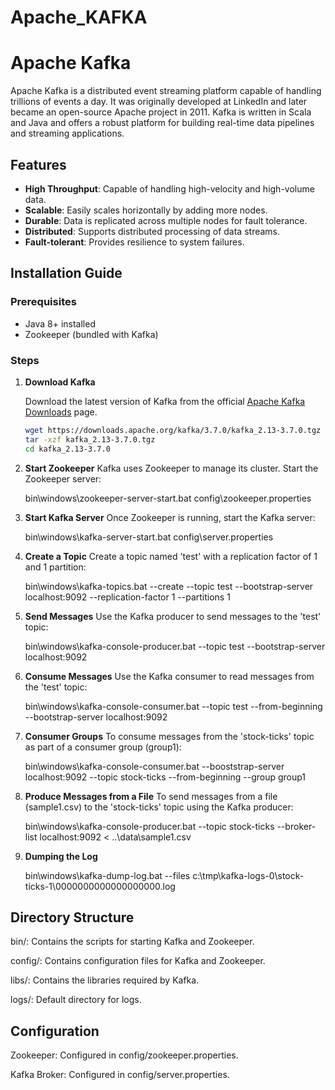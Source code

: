 # Apache_KAFKA
# Apache Kafka

Apache Kafka is a distributed event streaming platform capable of handling trillions of events a day. It was originally developed at LinkedIn and later became an open-source Apache project in 2011. Kafka is written in Scala and Java and offers a robust platform for building real-time data pipelines and streaming applications.

## Features

- **High Throughput**: Capable of handling high-velocity and high-volume data.
- **Scalable**: Easily scales horizontally by adding more nodes.
- **Durable**: Data is replicated across multiple nodes for fault tolerance.
- **Distributed**: Supports distributed processing of data streams.
- **Fault-tolerant**: Provides resilience to system failures.

## Installation Guide

### Prerequisites

- Java 8+ installed
- Zookeeper (bundled with Kafka)

### Steps

1. **Download Kafka**

   Download the latest version of Kafka from the official [Apache Kafka Downloads](https://kafka.apache.org/downloads) page.

   ```bash
   wget https://downloads.apache.org/kafka/3.7.0/kafka_2.13-3.7.0.tgz
   tar -xzf kafka_2.13-3.7.0.tgz
   cd kafka_2.13-3.7.0

1. **Start Zookeeper**
   Kafka uses Zookeeper to manage its cluster. Start the Zookeeper server:
   
   bin\windows\zookeeper-server-start.bat config\zookeeper.properties

2. **Start Kafka Server**
   Once Zookeeper is running, start the Kafka server:

   bin\windows\kafka-server-start.bat config\server.properties
   
3. **Create a Topic**
   Create a topic named 'test' with a replication factor of 1 and 1 partition:

   bin\windows\kafka-topics.bat --create --topic test --bootstrap-server localhost:9092 --replication-factor 1 --partitions 1

4. **Send Messages**
   Use the Kafka producer to send messages to the 'test' topic:

   bin\windows\kafka-console-producer.bat --topic test --bootstrap-server localhost:9092

5. **Consume Messages**
   Use the Kafka consumer to read messages from the 'test' topic:

   bin\windows\kafka-console-consumer.bat --topic test --from-beginning --bootstrap-server localhost:9092

6. **Consumer Groups**
   To consume messages from the 'stock-ticks' topic as part of a consumer group (group1):
   
   bin\windows\kafka-console-consumer.bat --booststrap-server localhost:9092 --topic stock-ticks --from-beginning --group group1

8. **Produce Messages from a File**
   To send messages from a file (sample1.csv) to the 'stock-ticks' topic using the Kafka producer:
   
   bin\windows\kafka-console-producer.bat --topic stock-ticks --broker-list localhost:9092 < ..\data\sample1.csv

9. **Dumping the Log**

   bin\windows\kafka-dump-log.bat --files c:\tmp\kafka-logs-0\stock-ticks-1\0000000000000000000.log

## Directory Structure

bin/: Contains the scripts for starting Kafka and Zookeeper.

config/: Contains configuration files for Kafka and Zookeeper.

libs/: Contains the libraries required by Kafka.

logs/: Default directory for logs.

## Configuration

Zookeeper: Configured in config/zookeeper.properties.

Kafka Broker: Configured in config/server.properties.
